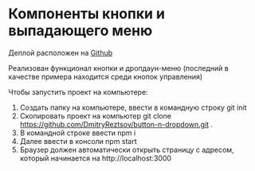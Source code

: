 # Компоненты кнопки и выпадающего меню

Деплой расположен на [Github](https://github.com/DmitryReztsov/button-n-dropdown.git)

Реализован функционал кнопки и дропдаун-меню 
(последний в качестве примера находится среди кнопок управления)

Чтобы запустить проект на компьютере:

1) Создать папку на компьютере, ввести в командную строку git init
2) Скопировать проект на компьютер git clone https://github.com/DmitryReztsov/button-n-dropdown.git .
3) В командной строке ввести npm i
4) Далее ввести в консоли npm start
5) Браузер должен автоматически открыть страницу с адресом, который начинается на http://localhost:3000
